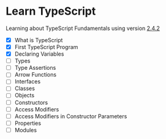 # Learn TypeScript

Learning about TypeScript Fundamentals using version [2.4.2](https://github.com/Microsoft/TypeScript)

- [x] What is TypeScript
- [x] First TypeScript Program
- [x] Declaring Variables
- [ ] Types
- [ ] Type Assertions
- [ ] Arrow Functions
- [ ] Interfaces
- [ ] Classes
- [ ] Objects
- [ ] Constructors
- [ ] Access Modifiers
- [ ] Access Modifiers in Constructor Parameters
- [ ] Properties
- [ ] Modules